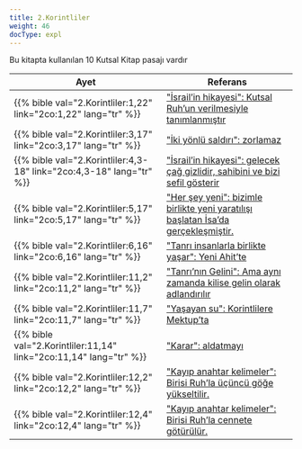 ```yaml
---
title: 2.Korintliler
weight: 46
docType: expl
---
```


Bu kitapta kullanılan 10 Kutsal Kitap pasajı vardır

| Ayet | Referans |
|-------|-----------|
| {{% bible val="2.Korintliler:1,22" link="2co:1,22" lang="tr" %}} | ["İsrail’in hikayesi": Kutsal Ruh’un verilmesiyle tanımlanmıştır](/appl/topics/hero/who-rules-the-world#3370) |
| {{% bible val="2.Korintliler:3,17" link="2co:3,17" lang="tr" %}} | ["İki yönlü saldırı": zorlamaz](/expl/content/beasts/the-nature-of-the-beast-in-the-book-of-revelation#6999) |
| {{% bible val="2.Korintliler:4,3-18" link="2co:4,3-18" lang="tr" %}} | ["İsrail’in hikayesi": gelecek çağ gizlidir, sahibini ve bizi sefil gösterir](/appl/topics/hero/who-rules-the-world#3370) |
| {{% bible val="2.Korintliler:5,17" link="2co:5,17" lang="tr" %}} | ["Her şey yeni": bizimle birlikte yeni yaratılışı başlatan İsa’da gerçekleşmiştir.](/expl/content/paradise/the-new-jerusalem#7511) |
| {{% bible val="2.Korintliler:6,16" link="2co:6,16" lang="tr" %}} | ["Tanrı insanlarla birlikte yaşar": Yeni Ahit’te](/expl/content/paradise/the-new-jerusalem#42ff) |
| {{% bible val="2.Korintliler:11,2" link="2co:11,2" lang="tr" %}} | ["Tanrı’nın Gelini": Ama aynı zamanda kilise gelin olarak adlandırılır](/expl/background/israel/the-church-is-part-of-israel#ed97) |
| {{% bible val="2.Korintliler:11,7" link="2co:11,7" lang="tr" %}} | ["Yaşayan su": Korintlilere Mektup’ta](/expl/content/paradise/the-new-jerusalem#34a7) |
| {{% bible val="2.Korintliler:11,14" link="2co:11,14" lang="tr" %}} | ["Karar": aldatmayı](/expl/content/seals/the-mystery-of-the-four-horse-men#12b0) |
| {{% bible val="2.Korintliler:12,2" link="2co:12,2" lang="tr" %}} | ["Kayıp anahtar kelimeler": Birisi Ruh’la üçüncü göğe yükseltilir.](/expl/topics/others/the-rapture#470b) |
| {{% bible val="2.Korintliler:12,4" link="2co:12,4" lang="tr" %}} | ["Kayıp anahtar kelimeler": Birisi Ruh’la cennete götürülür.](/expl/topics/others/the-rapture#470b) |
